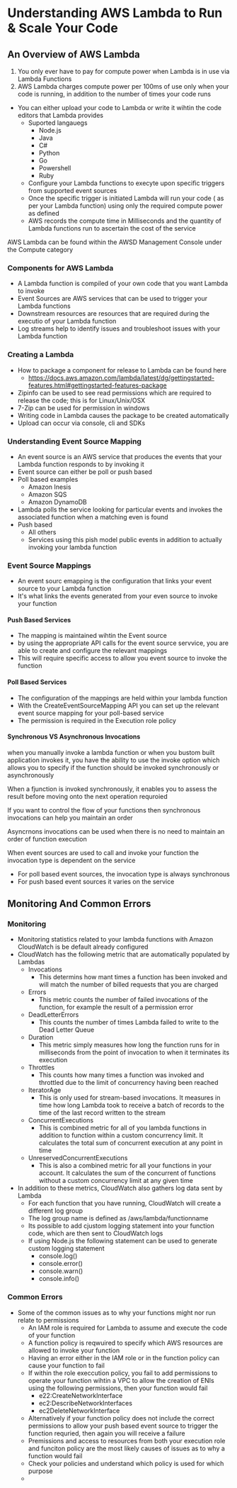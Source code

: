 # Understanding AWS Lambda to Run & Scale Your Code

## An Overview of AWS Lambda

1. You only ever have to pay for compute power when Lambda is in use via Lambda Functions
2. AWS Lambda charges compute power per 100ms of use only when your code is running, in addition to the number of times your code runs


- You can either upload your code to Lambda or write it wihtin the code editors that Lambda provides
   - Suported langauegs
      - Node.js
      - Java
      - C#
      - Python
      - Go
      - Powershell
      - Ruby
   - Configure your Lambda functions to execyte upon specific triggers from supported event sources
   - Once the specific trigger is initiated Lambda will run your code ( as per your Lambda function)  using only the required compute power as defined
   - AWS records the compute time in Milliseconds and the quantity of Lambda functions run to ascertain the cost of the service

AWS Lambda can be found within the AWSD Management Console under the Compute category

### Components for AWS Lambda 

- A Lambda function is compiled of your own code that you want Lambda to invoke
- Event Sources are AWS services that can be used to trigger your Lambda functions
- Downstream resources are resources that are required during the executio of your Lambda function
- Log streams help to identify issues and troubleshoot issues with your Lambda function


### Creating a Lambda

- How to package a component for release to Lambda can be found here
  - https://docs.aws.amazon.com/lambda/latest/dg/gettingstarted-features.html#gettingstarted-features-package
- Zipinfo can be used to see read permissions which are required to release the code; this is for Linux/Unix/OSX
- 7-Zip can be used for permission in windows
- Writing code in Lambda causes the package to be created automatically
- Upload can occur via console, cli and SDKs


### Understanding Event Source Mapping

- An event source is an AWS service that produces the events that your Lambda function responds to by invoking it
- Event source can either be poll or push based
- Poll based examples
  - Amazon Inesis
  - Amazon SQS
  - Amazon DynamoDB
- Lambda polls the service looking for particular events and invokes the associated function when a matching even is found
- Push based
  - All others
  - Services using this pish model public events in addition to actually invoking your lambda function


### Event Source Mappings

- An event sourc emapping is the configuration that links your event source to your Lambda function
- It's what links the events generated from your even source to invoke your function

#### Push Based Services

- The mapping is maintained wihtin the Event source
- by using the appropriate API calls for the event source servvice, you are able to create and configure the relevant mappings
- This will require specific access to allow you event source to invoke the function


#### Poll Based Services

- The configuration of the mappings are held within your lambda function
- With the CreateEventSourceMapping API you can set up the relevant event source mapping for your poll-based service
- The permission is required in the Execution role policy


#### Synchronous VS Asynchronous Invocations

when you manually invoke a lambda function or when you bustom built application invokes it, you have the ability to use the invoke option which allows you to specify if the function should be invoked synchronously or asynchronously

When a fjunction is invoked synchronously, it enables you to assess the result before moving onto the next operation requroied

If you want to control the flow of your functions then synchronous invocations can help you maintain an order

Asyncrnons invocations can be used when there is no need to maintain an order of function execution

When event sources are used to call and invoke your function the invocation type is dependent on the service

- For poll based event sources, the invocation type is always synchronous
- For push based event sources it varies on the service


## Monitoring And Common Errors

### Monitoring 

- Monitoring statistics related to your lambda functions with Amazon CloudWatch is be default already configured
- CloudWatch has the following metric that are automatically populated by Lambdas
  - Invocations
    - This determins how mant times a function has been invoked and will match the number of billed requests that you are charged
  - Errors
    - This metric counts the number of failed invocations of the function, for example the result of a permission error
  - DeadLetterErrors
    - This counts the number of times Lambda failed to write to the Dead Letter Queue
  - Duration
    - This metric simply measures how long the function runs for in milliseconds from the point of invocation to when it terminates its execution
  - Throttles
    - This counts how many times a function was invoked and throttled due to the limit of concurrency having been reached
  - IteratorAge
    - This is only used for stream-based invocations. It measures in time how long Lambda took to receive a batch of records to the time of the last record written to the stream
  - ConcurrentExecutions
    - This is combined metric for all of you lambda functions in addition to function within a custom concurrency limit. It calculates the total sum of concurrent execution at any point in time
  - UnreservedConcurrentExecutions
    - This is also a combined metric for all your functions in your account. It calculates the sum of the concurrent of functions without a custom concurrency limit at any given time
- In addition to these metrics, CloudWatch also gathers log data sent by Lambda
  - For each function that you have running, CloudWatch will create a different log group
  - The log group name is defined as /aws/lambda/functionname
  - Its possible to add cjustom logging statement into your function code, which are then sent to CloudWatch logs
  - If using Node.js the following statement can be used to generate custom logging statement
    - console.log()
    - console.error()
    - console.warn()
    - console.info()


### Common Errors

- Some of the common issues as to why your functions might nor run relate to permissions
  - An IAM role is required for Lambda to assume and execute the code of your function
  - A function policy is reqwuired to specify which AWS resources are allowed to invoke your function
  - Having an error either in the IAM role or in the function policy can cause your function to fail
  - If within the role execcution policy, you fail to add permissions to operate your function wihtin a VPC to allow the creation of ENIs using the following permissions, then your function would fail
    - e22:CreateNetworkInterface
    - ec2:DescribeNetworkInterfaces
    - ec2DeleteNetworkInterface
  - Alternatively if your function policy does not include the correct permissions to allow your push based event source to trigger the function requried, then again you will receive a failure
  - Premissions and access to resources from both your execution role and funciton policy are the most likely causes of issues as to why a function would fail
  - Check your policies and understand which policy is used for which purpose
  - 
